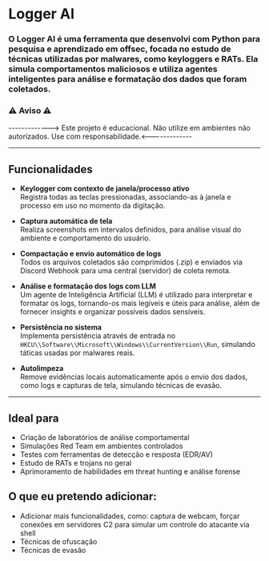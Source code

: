 # Logger AI

### O Logger AI é uma ferramenta que desenvolvi com Python para pesquisa e aprendizado em **offsec**, focada no estudo de técnicas utilizadas por malwares, como keyloggers e RATs. Ela simula comportamentos maliciosos e utiliza agentes inteligentes para análise e formatação dos dados que foram coletados.

### ⚠️ **Aviso**  ⚠️
-------------> Este projeto é educacional. Não utilize em ambientes não autorizados. Use com responsabilidade.<-------------

---

##  Funcionalidades

- **Keylogger com contexto de janela/processo ativo**  
  Registra todas as teclas pressionadas, associando-as à janela e processo em uso no momento da digitação.

- **Captura automática de tela**  
  Realiza screenshots em intervalos definidos, para análise visual do ambiente e comportamento do usuário.

- **Compactação e envio automático de logs**  
  Todos os arquivos coletados são comprimidos (.zip) e enviados via Discord Webhook para uma central (servidor) de coleta remota.

- **Análise e formatação dos logs com LLM**  
  Um agente de Inteligência Artificial (LLM) é utilizado para interpretar e formatar os logs, tornando-os mais legíveis e úteis para análise, além de fornecer insights e organizar possíveis dados sensíveis.

- **Persistência no sistema**  
  Implementa persistência através de entrada no `HKCU\\Software\\Microsoft\\Windows\\CurrentVersion\\Run`, simulando táticas usadas por malwares reais.

- **Autolimpeza**  
  Remove evidências locais automaticamente após o envio dos dados, como logs e capturas de tela, simulando técnicas de evasão.

---

## Ideal para

- Criação de laboratórios de análise comportamental
- Simulações Red Team em ambientes controlados
- Testes com ferramentas de detecção e resposta (EDR/AV)
- Estudo de RATs e trojans no geral
- Aprimoramento de habilidades em threat hunting e análise forense


## O que eu pretendo adicionar:

- Adicionar mais funcionalidades, como: captura de webcam, forçar conexões em servidores C2 para simular um controle do atacante via shell
- Técnicas de ofuscação
- Técnicas de evasão